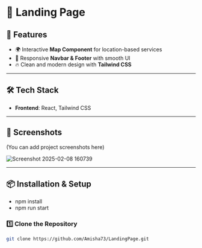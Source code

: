 # 🛵 Landing Page
## 🚀 Features

- 🌍 Interactive **Map Component** for location-based services
- 🎨 Responsive **Navbar & Footer** with smooth UI
- 🔥 Clean and modern design with **Tailwind CSS**
---

## 🛠️ Tech Stack

- **Frontend**: React, Tailwind CSS
---

## 📸 Screenshots
(You can add project screenshots here)

![Screenshot 2025-02-08 160739](https://github.com/user-attachments/assets/5449fe86-36ee-4b25-a78c-3d5455307c2b)

---

## 📦 Installation & Setup

 - npm install
 - npm run start

### 1️⃣ Clone the Repository
```bash
git clone https://github.com/Amisha73/LandingPage.git
